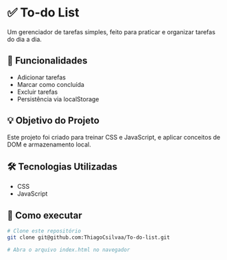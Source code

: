 # ✅ To-do List

Um gerenciador de tarefas simples, feito para praticar e organizar tarefas do dia a dia.

## 🚀 Funcionalidades

- Adicionar tarefas
- Marcar como concluída
- Excluir tarefas
- Persistência via localStorage

## 💡 Objetivo do Projeto

Este projeto foi criado para treinar CSS e JavaScript, e aplicar conceitos de DOM e armazenamento local.

## 🛠 Tecnologias Utilizadas

- CSS
- JavaScript

## 🔧 Como executar

```bash
# Clone este repositório
git clone git@github.com:ThiagoCsilvaa/To-do-list.git

# Abra o arquivo index.html no navegador
